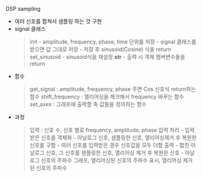 DSP sampling

- 여러 신호를 합쳐서 샘플링 하는 것 구현
- signal 클래스
    > init
        - amplitude, frequency, phase, time 단위를 저장
        - signal 클래스를 받으면 값 그대로 저장
        - 저장 후 sinusoid(Cosine) 식을 return
    > set_sinusoid
        - sinusoid식을 재설정
    > __str__
        - 출력 시 객체 멤버변수들을 return
- 함수
    > get_signal : amplitude, frequency, phase 주면 Cos 신호식 return하는 함수
    > shift_frequency : 앨리어싱을 체크해서 frequency 바꾸는 함수
    > set_axes : 그래프에 출력할 축 값들을 정의하는 함수
- 과정
    > 입력 : 신호 수, 신호 별로 frequency, amplitude, phase 입력
    > 처리
        - 입력받은 신호를 객체화
        - 아날로그 신호, 샘플링한 신호, 앨리어싱제거 후 복원한 신호를 구함
        - 여러 신호를 입력받은 경우 신호값을 모두 더함
    > 출력
        - 합친 아날로그 신호, 그 신호를 샘플링한 신호, 앨리어싱 제거 후 복원한 신호
        - 아날로그 신호의 주파수 그래프, 앨리어싱된 신호의 주파수 표시, 앨리어싱 제거된 신호의 주파수